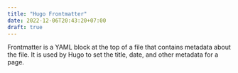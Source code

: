 ```yaml
---
title: "Hugo Frontmatter"
date: 2022-12-06T20:43:20+07:00
draft: true
---
```


Frontmatter is a YAML block at the top of a file that contains metadata about the file. It is used by Hugo to set the title, date, and other metadata for a page. 